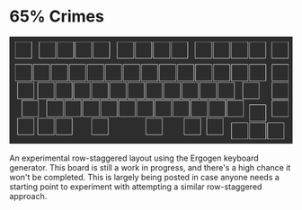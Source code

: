 # 65% Crimes

![A preview of the keyboard layout.](preview.png)

An experimental row-staggered layout using the Ergogen keyboard generator. This board is still a work in progress, and there's a high chance it won't be completed. This is largely being posted in case anyone needs a starting point to experiment with attempting a similar row-staggered approach.
